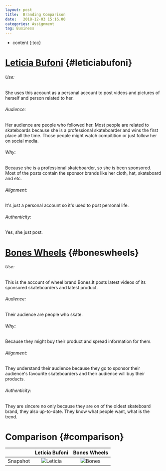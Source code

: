 ```yaml
---
layout: post
title:  Branding Comparison
date:   2018-12-03 15:16.00
categories: Assignment
tag: Business
---
```

* content
{:toc}

[Leticia Bufoni](https://www.instagram.com/leticiabufoni/)		{#leticiabufoni}
====================================
###### Use: 
She uses this account as a personal account to post videos and pictures of herself and person related to her.

###### Audience:
Her audience are people who followed her. Most people are related to skateboards because she is a professional skateboarder and wins the first place all the time. Those people might watch compitition or just follow her on social media.

###### Why:
Because she is a professional skateboarder, so she is been sponsored. Most of the posts contain the sponsor brands like her cloth, hat, skateboard and etc.

###### Alignment:
It's just a personal account so it's used to post personal life.

###### Authenticity:
Yes, she just post.

[Bones Wheels](https://www.instagram.com/boneswheels/)      {#boneswheels}
==============================================
###### Use:
This is the account of wheel brand Bones.It posts latest videos of its sponsored skateboarders and latest product.

###### Audience:
Their audience are people who skate.

###### Why:
Because they might buy their product and spread information for them.

###### Alignment:
They understand their audience because they go to sponsor their audience's favourite skateboarders and their audience will buy their products.

###### Authenticity:
They are sincere no only because they are on of the oldest skateboard brand, they also up-to-date. They know what people want, what is the trend.

Comparison      {#comparison}
============================
|          | Leticia Bufoni                                             | Bones Wheels                                           |
:-----:|:------:|:------:
Snapshot | ![Leticia](/styles/images/branding-comparison/Leticia.jpg) | ![Bones](/styles/images/branding-comparison/Bones.jpg) 
